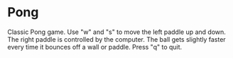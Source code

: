 # Pong
Classic Pong game. Use "w" and "s" to move the left paddle up and down. The right paddle is controlled by the computer. The ball gets slightly faster every time it bounces off a wall or paddle. Press "q" to quit.